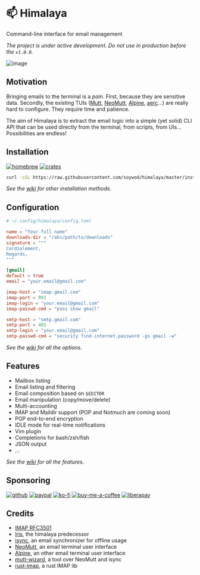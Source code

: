 # 📫 Himalaya

Command-line interface for email management

*The project is under active development. Do not use in production
before the `v1.0.0`.*

![image](https://user-images.githubusercontent.com/10437171/138774902-7b9de5a3-93eb-44b0-8cfb-6d2e11e3b1aa.png)

## Motivation

Bringing emails to the terminal is a *pain*. First, because they are
sensitive data. Secondly, the existing TUIs
([Mutt](http://www.mutt.org/), [NeoMutt](https://neomutt.org/),
[Alpine](https://alpine.x10host.com/),
[aerc](https://aerc-mail.org/)…) are really hard to configure. They
require time and patience.

The aim of Himalaya is to extract the email logic into a simple (yet
solid) CLI API that can be used directly from the terminal, from
scripts, from UIs… Possibilities are endless!

## Installation

[![homebrew](https://img.shields.io/homebrew/v/himalaya?color=success&style=flat-square)](https://formulae.brew.sh/formula/himalaya)
[![crates](https://img.shields.io/crates/v/himalaya?color=success&style=flat-square)](https://crates.io/crates/himalaya)

```sh
curl -sSL https://raw.githubusercontent.com/soywod/himalaya/master/install.sh | PREFIX=~/.local sh
```

*See the
[wiki](https://github.com/soywod/himalaya/wiki/Installation:from-binary)
for other installation methods.*

## Configuration

```toml
# ~/.config/himalaya/config.toml

name = "Your full name"
downloads-dir = "/abs/path/to/downloads"
signature = """
Cordialement,
Regards,
"""

[gmail]
default = true
email = "your.email@gmail.com"

imap-host = "imap.gmail.com"
imap-port = 993
imap-login = "your.email@gmail.com"
imap-passwd-cmd = "pass show gmail"

smtp-host = "smtp.gmail.com"
smtp-port = 465
smtp-login = "your.email@gmail.com"
smtp-passwd-cmd = "security find-internet-password -gs gmail -w"
```

*See the
[wiki](https://github.com/soywod/himalaya/wiki/Configuration:config-file)
for all the options.*

## Features

- Mailbox listing
- Email listing and filtering
- Email composition based on `$EDITOR`
- Email manipulation (copy/move/delete)
- Multi-accounting
- IMAP and Maildir support (POP and Notmuch are coming soon)
- PGP end-to-end encryption
- IDLE mode for real-time notifications
- Vim plugin
- Completions for bash/zsh/fish
- JSON output
- …

*See the
[wiki](https://github.com/soywod/himalaya/wiki/Usage:msg:list) for all
the features.*

## Sponsoring

[![github](https://img.shields.io/badge/-GitHub%20Sponsors-fafbfc?logo=GitHub%20Sponsors)](https://github.com/sponsors/soywod)
[![paypal](https://img.shields.io/badge/-PayPal-0079c1?logo=PayPal&logoColor=ffffff)](https://www.paypal.com/paypalme/soywod)
[![ko-fi](https://img.shields.io/badge/-Ko--fi-ff5e5a?logo=Ko-fi&logoColor=ffffff)](https://ko-fi.com/soywod)
[![buy-me-a-coffee](https://img.shields.io/badge/-Buy%20Me%20a%20Coffee-ffdd00?logo=Buy%20Me%20A%20Coffee&logoColor=000000)](https://www.buymeacoffee.com/soywod)
[![liberapay](https://img.shields.io/badge/-Liberapay-f6c915?logo=Liberapay&logoColor=222222)](https://liberapay.com/soywod)

## Credits

- [IMAP RFC3501](https://tools.ietf.org/html/rfc3501)
- [Iris](https://github.com/soywod/iris.vim), the himalaya predecessor
- [isync](https://isync.sourceforge.io/), an email synchronizer for
  offline usage
- [NeoMutt](https://neomutt.org/), an email terminal user interface
- [Alpine](http://alpine.x10host.com/alpine/alpine-info/), an other
  email terminal user interface
- [mutt-wizard](https://github.com/LukeSmithxyz/mutt-wizard), a tool
  over NeoMutt and isync
- [rust-imap](https://github.com/jonhoo/rust-imap), a rust IMAP lib

